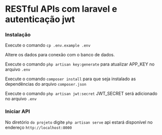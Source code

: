 # RESTful APIs com laravel e autenticação jwt

### Instalação

Execute o comando `cp .env.example .env`

Altere os dados para conexão com o banco de dados.

Execute o comando `php artisan key:generate` para atualizar APP_KEY no arquivo `.env`

Execute o comando `composer install` para que seja instalado as dependências do arquivo `composer.json`

Execute o comando `php artisan jwt:secret` JWT_SECRET será adicionado no arquivo `.env`

### Iniciar API

No diretório `do projeto` digite `php artisan serve` api estará disponível no endereço `http://localhost:8000`

